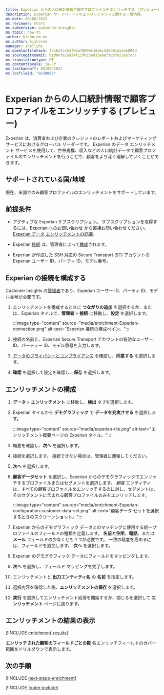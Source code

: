 ```yaml
---
title: Experian からの人口統計情報で顧客プロファイルをエンリッチする (プレビュー)
description: Experian サードパーティのエンリッチメントに関する一般情報。
ms.date: 08/08/2022
ms.reviewer: mhart
ms.subservice: audience-insights
ms.topic: how-to
author: kishorem-ms
ms.author: kishorem
manager: shellyha
ms.openlocfilehash: fccb37cde3f05a70009c18b6c52db01a5ede094d
ms.sourcegitcommit: b1d06fe26934f12f0c5ed13e8ef1d37e52e67cc7
ms.translationtype: HT
ms.contentlocale: ja-JP
ms.lasthandoff: 08/08/2022
ms.locfileid: "9238002"
---
```

# <a name="enrich-customer-profiles-with-demographics-from-experian-preview"></a>Experian からの人口統計情報で顧客プロファイルをエンリッチする (プレビュー)

Experian は、消費者および企業のクレジットのレポートおよびマーケティング サービスにおけるグローバル リーダーです。 Experian のデータ エンリッチメント サービスを使用して、世帯規模、収入などの人口統計データで顧客プロファイルのエンリッチメントを行うことで、顧客をより深く理解していくことができます。

## <a name="supported-countriesregions"></a>サポートされている国/地域

現在、米国でのみ顧客プロファイルのエンリッチメントをサポートしています。

## <a name="prerequisites"></a>前提条件

- アクティブな Experian サブスクリプション。 サブスクリプションを取得するには、[Experian へのお問い合わせ](https://www.experian.com/marketing-services/contact) から直接お問い合わせください。 [Experian データ エンリッチメントの詳細](https://www.experian.com/marketing-services/microsoft?cmpid=ems_web_mci_cdppage)。

- Experian [ 接続](connections.md) は、管理者によって[構成](#configure-the-connection-for-experian)されます。

- Experian が作成した SSH 対応の Secure Transport (ST) アカウントの Experian ユーザー ID、パーティ ID、モデル番号。

## <a name="configure-the-connection-for-experian"></a>Experian の接続を構成する

Customer Insights の[管理者](permissions.md#admin)であり、Experian ユーザー ID、パーティ ID、モデル番号が必要です。

1. エンリッチメントを構成するときに **つながりの追加** を選択するか、または、Experian タイルで、**管理者** > **接続** に移動し、**設定** を選択します。

   :::image type="content" source="media/enrichment-Experian-connection.png" alt-text="Experian 接続の構成ペイン。":::

1. 接続の名前と、Experian  Secure Transport アカウントの有効なユーザー ID、パーティー ID、モデル番号を入力します。

1. [データのプライバシーとコンプライアンス](connections.md#data-privacy-and-compliance) を確認し、**同意する** を選択します。

1. **確認** を選択して設定を確認し、**保存** を選択します。

## <a name="configure-the-enrichment"></a>エンリッチメントの構成

1. **データ** > **エンリッチメント** に移動し、**検出** タブを選択します。

1. Experian  タイルから **デモグラフィック** で **データを充実させる** を選択します。

   :::image type="content" source="media/experian-tile.png" alt-text="エンリッチメント概要ページの Experian タイル。":::

1. 概要を確認し、**次へ** を選択します。

1. 接続を選択します。 接続できない場合は、管理者に連絡してください。

1. **次へ** を選択します。

1. **顧客データセット** を選択し、Experian からのデモグラフィックでエンリッチするプロファイルまたはセグメントを選択します。 *顧客* エンティティは、すべての顧客プロファイルをエンリッチするのに対し、セグメントは、そのセグメントに含まれる顧客プロファイルのみをエンリッチします。

    :::image type="content" source="media/enrichment-Experian-configuration-customer-data-set.png" alt-text="顧客データ セットを選択するときのスクリーンショット。":::

1. Experian からのデモグラフィック データとのマッチングに使用する統一プロファイルのフィールドの種類を定義します。 **名前と住所**、**電話**、または **メール** フィールドの少なくとも 1 つが必要です。 一致の精度を高めるには、フィールドを追加します。 **次へ** を選択します。

1. Experian のデモグラフィック データにフィールドをマッピングします。

1. **次へ** を選択し、フィールド マッピングを完了します。

1. エンリッチメントと **出力エンティティ名** の **名前** を指定します。

1. 選択内容を確認した後、**エンリッチメントの保存** を選択します。

1. **実行** を選択してエンリッチメント処理を開始するか、閉じるを選択して **エンリッチメント** ページに戻ります。

## <a name="view-enrichment-results"></a>エンリッチメントの結果の表示

[!INCLUDE [enrichment-results](includes/enrichment-results.md)]

**エンリッチされた顧客のフィールドごとの数** 各エンリッチフィールドのカバー範囲をドリルダウンで表示します。

## <a name="next-steps"></a>次の手順

[!INCLUDE [next-steps-enrichment](includes/next-steps-enrichment.md)]

[!INCLUDE [footer-include](includes/footer-banner.md)]
